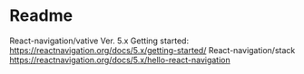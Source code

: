 # Readme
React-navigation/vative Ver. 5.x
Getting started: https://reactnavigation.org/docs/5.x/getting-started/
React-navigation/stack
https://reactnavigation.org/docs/5.x/hello-react-navigation